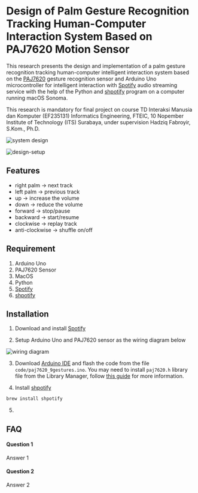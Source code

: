 
# Design of Palm Gesture Recognition Tracking Human-Computer Interaction System Based on PAJ7620 Motion Sensor

This research presents the design and implementation of a palm gesture recognition tracking human-computer intelligent interaction system
based on the [PAJ7620](https://www.tokopedia.com/lisuinstrument/paj7620-paj7620u2-gesture-recognition-sensor-module) gesture recognition sensor and Arduino
Uno microcontroller for intelligent interaction with [Spotify](https://www.spotify.com) audio
streaming service with the help of the Python and [shpotify](https://github.com/hnarayanan/shpotify) program on a computer running macOS Sonoma.

This research is mandatory for final project on course TD Interaksi Manusia dan Komputer (EF235131) Informatics Engineering, FTEIC, 10 Nopember Institute of Technology (ITS) Surabaya, under supervision Hadziq Fabroyir, S.Kom., Ph.D.

![system design](https://www.imghippo.com/images/1700824949.png)

![design-setup](https://www.imghippo.com/images/1700824825.jpg)

## Features

- right palm -> next track
- left palm -> previous track
- up -> increase the volume
- down -> reduce the volume
- forward -> stop/pause
- backward -> start/resume
- clockwise -> replay track
- anti-clockwise -> shuffle on/off




## Requirement

1. Arduino Uno
2. PAJ7620 Sensor
3. MacOS
4. Python
5. [Spotify](https://www.spotify.com/de-en/download/mac/)
6. [shpotify](https://github.com/hnarayanan/shpotify)

## Installation

1. Download and install [Spotify](https://www.spotify.com/de-en/download/mac/)

2. Setup Arduino Uno and PAJ7620 sensor as the wiring diagram below

![wiring diagram](https://www.imghippo.com/images/1700825548.png)

3. Download [Arduino IDE](https://www.arduino.cc/en/software) and flash the code from the file `code/paj7620_9gestures.ino`. You may need to install `paj7620.h` library file from the Library Manager, follow [this guide](https://www.arduino.cc/reference/en/libraries/gesture-paj7620/) for more information.

4. Install [shpotify](https://github.com/hnarayanan/shpotify)

```bash
brew install shpotify
```

5. 
## FAQ

#### Question 1

Answer 1

#### Question 2

Answer 2
